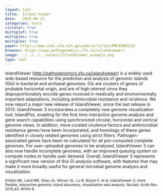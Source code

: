 ```yaml
---
layout: tool
title:  Island Viewer
date:   2019-06-13
categories: tools
circular: true
multiplef: true
multiples: true
multiplev: true
paper: https://www.ncbi.nlm.nih.gov/pmc/articles/PMC4489224/
browser: https://www.pathogenomics.sfu.ca/islandviewer/
image: ../../../../assets/IslandViewer_example.png
type: tool
---
```


IslandViewer (http://pathogenomics.sfu.ca/islandviewer) is a widely used web-based resource for the prediction and analysis of genomic islands (GIs) in bacterial and archaeal genomes. GIs are clusters of genes of probable horizontal origin, and are of high interest since they disproportionately encode genes involved in medically and environmentally important adaptations, including antimicrobial resistance and virulence. We now report a major new release of IslandViewer, since the last release in 2013. IslandViewer 3 incorporates a completely new genome visualization tool, IslandPlot, enabling for the first time interactive genome analysis and gene search capabilities using synchronized circular, horizontal and vertical genome views. In addition, more curated virulence factors and antimicrobial resistance genes have been incorporated, and homologs of these genes identified in closely related genomes using strict filters. Pathogen-associated genes have been re-calculated for all pre-computed complete genomes. For user-uploaded genomes to be analysed, IslandViewer 3 can also now handle incomplete genomes, with an improved queuing system on compute nodes to handle user demand. Overall, IslandViewer 3 represents a significant new version of this GI analysis software, with features that may make it more broadly useful for general microbial genome analysis and visualization.

<small>Dhillon BK, Laird MR, Shay JA, Winsor GL, Lo R, Nizam F, et al. IslandViewer 3: more flexible, interactive genomic island discovery, visualization and analysis. Nucleic Acids Res. 2015;43: W104–8.</small>
